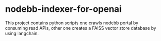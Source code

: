 # nodebb-indexer-for-openai
This project contains python scripts one crawls nodebb portal by consuming read APIs, other one creates a FAISS vector store database by using langchain.
